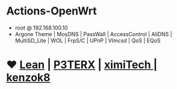 # Actions-OpenWrt

- root  @  192.168.100.10
- Argone Theme  |  MosDNS  | PassWall | AccessControl | AliDNS | MultiSD_Lite | WOL | FrpS/C | UPnP | Vlmcsd | QoS | EQoS

# ❤️  [Lean](https://github.com/coolsnowwolf/lede)  | [P3TERX](https://github.com/P3TERX/Actions-OpenWrt) |  [ximiTech ](https://github.com/ximiTech)  |  [kenzok8](https://github.com/kenzok8)
